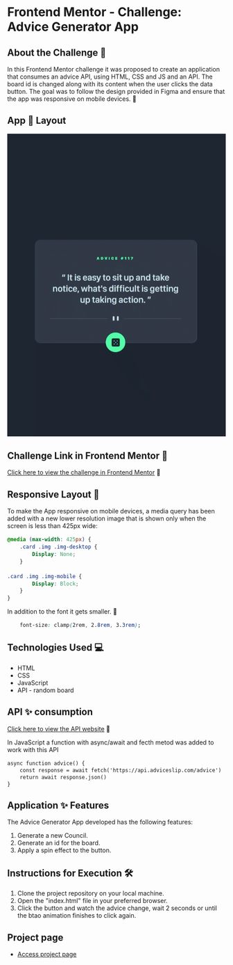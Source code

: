# Frontend Mentor - Challenge: Advice Generator App

## About the Challenge 🚀

In this Frontend Mentor challenge it was proposed to create an application that consumes an advice API, using HTML, CSS and JS and an API. The board id is changed along with its content when the user clicks the data button. The goal was to follow the design provided in Figma and ensure that the app was responsive on mobile devices. 📱

## App 📱 Layout
<img src='./src/design/demostration-app.gif'>

## Challenge Link in Frontend Mentor 🎨

[Click here to view the challenge in Frontend Mentor](https://www.frontendmentor.io/solutions/advice-generator-app-with-html-css-js-and-api-781t3OuqcH) 👀

## Responsive Layout 📱

To make the App responsive on mobile devices, a media query has been added with a new lower resolution image that is shown only when the screen is less than 425px wide:

```css
@media (max-width: 425px) {
    .card .img .img-desktop {
        Display: None;
    }

.card .img .img-mobile {
        Display: Block;
    }
}
```
In addition to the font it gets smaller. 📏

```css
    font-size: clamp(2rem, 2.8rem, 3.3rem);
```

## Technologies Used 💻

- HTML
- CSS
- JavaScript
- API - random board


## API ✨ consumption
[Click here to view the API website](https://api.adviceslip.com/) 👀

In JavaScript a function with async/await and fecth metod was added to work with this API

```JS
async function advice() {
    const response = await fetch('https://api.adviceslip.com/advice')
    return await response.json()
}
```
## Application ✨ Features

The Advice Generator App developed has the following features:

1. Generate a new Council.
2. Generate an id for the board.
3. Apply a spin effect to the button.


## Instructions for Execution 🛠️

1. Clone the project repository on your local machine.
2. Open the "index.html" file in your preferred browser.
3. Click the button and watch the advice change, wait 2 seconds or until the btao animation finishes to click again.

## Project page

- [Access project page](https://etvaldolisboa.github.io/advice-generator-app/)
